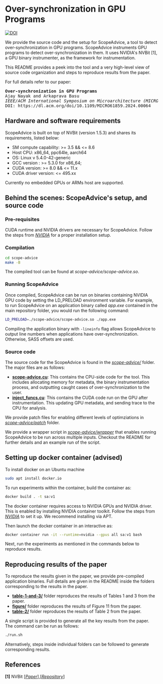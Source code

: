 # Over-synchronization in GPU Programs
[![DOI](https://zenodo.org/badge/DOI/10.5281/zenodo.13743937.svg)](https://doi.org/10.5281/zenodo.13743937)


We provide the source code and the setup for ScopeAdvice, a tool to detect over-synchronization in GPU programs. ScopeAdvice instruments GPU programs to detect over-synchronization in them. It uses NVIDIA's NVBit [1], a GPU binary instrumenter, as the framework for instrumentation. 

This README provides a peek into the tool and a very high-level view of source code organization and steps to reproduce results from the paper.

For full details refer to our paper:
<pre>
<b>Over-synchronization in GPU Programs</b>
Ajay Nayak and Arkaprava Basu
<i>IEEE/ACM International Symposium on Microarchitecture (MICRO), 2024</i>
DOI: https://dl.acm.org/doi/10.1109/MICRO61859.2024.00064
</pre>

## Hardware and software requirements
ScopeAdvice is built on top of NVBit (version 1.5.3) and shares its requirements, listed below:
* SM compute capability: >= 3.5 && <= 8.6
* Host CPU: x86\_64, ppc64le, aarch64
* OS: Linux v 5.4.0-42-generic
* GCC version : >= 5.3.0 for x86\_64;
* CUDA version: >= 8.0 && <= 11.x
* CUDA driver version: <= 495.xx

Currently no embedded GPUs or ARMs host are supported.

## Behind the scenes: ScopeAdvice's setup, and source code 

### Pre-requisites
CUDA runtime and NVIDIA drivers are necessary for ScopeAdvice. Follow the steps from *[NVIDIA](https://docs.nvidia.com/cuda/cuda-installation-guide-linux/)* for a proper installation setup.


### Compilation

```bash
cd scope-advice
make -B
```

The compiled tool can be found at *scope-advice/scope-advice.so*. 

### Running ScopeAdvice
Once compiled, ScopeAdvice can be run on binaries containing NVIDIA GPU code by setting the LD_PRELOAD environment variable. For example, to run ScopeAdvice on an application binary called *app.exe* contained in the main repository folder, you would run the following command:
```bash
LD_PRELOAD=./scope-advice/scope-advice.so ./app.exe
```
Compiling the application binary with `-lineinfo` flag allows ScopeAdvice to output line numbers when applications have over-synchronization. Otherwise, SASS offsets are used.


### Source code
The source code for the ScopeAdvice is found in the *[scope-advice/](scope-advice/)* folder.
The major files are as follows:    
 - **[scope-advice.cu](scope-advice/scope-advice.cu)**: This contains the CPU-side code for the tool.  This includes allocating memory for metadata, the binary instrumentation process, and outputting caught cases of over-synchronization to the user.
- **[inject_funcs.cu](scope-advice/inject_funcs.cu)**: This contains the CUDA code run on the GPU after instrumentation. This updating GPU metadata, and sending trace to the CPU for analysis.

We provide patch files for enabling different levels of optimziations in *[scope-advice/patch](scope-advice/patch)* folder.

We provide a wrapper script in *[scope-advice/wrapper](scope-advice/wrapper)* that enables running ScopeAdvice to be run across multiple inputs. Checkout the README for further details and an example run of the script.

## Setting up docker container (advised)
To install docker on an Ubuntu machine
```bash
sudo apt install docker.io
```

To run experiments within the container, build the container as:

```bash
docker build . -t sa:v1
```

The docker container requires access to NVIDIA GPUs and NVIDIA driver. This is enabled by installing NVIDIA container toolkit. Follow the steps from *[NVIDIA](https://docs.nvidia.com/datacenter/cloud-native/container-toolkit/latest/install-guide.html)* to set it up. We recommend installing via APT.

Then launch the docker container in an interactive as:
```bash
docker container run -it --runtime=nvidia --gpus all sa:v1 bash
```

Next, run the experiments as mentioned in the commands below to reproduce results.

## Reproducing results of the paper
To reproduce the results given in the paper, we provide pre-compiled application binaries. Full details are given in the README inside the folders corresponding to the results in the paper.
- **[table-1-and-3/](table-1-and-3/)** folder reproduces the results of Tables 1 and 3 from the paper.
- **[figure/](figure/)** folder reproduces the results of Figure 11 from the paper.
- **[table-2/](table-2/)** folder reproduces the results of Table 2 from the paper.

A single script is provided to generate all the key results from the paper. The command can be run as follows:
```bash
./run.sh
```
Alternatively, steps inside individual folders can be followed to generate corresponding results.

## References
**[1]** NVBit [*[Paper](https://github.com/NVlabs/NVBit/releases/download/v1.0/MICRO_19_NVBit.pdf)*],[*[Repository](https://github.com/NVlabs/NVBit)*]
